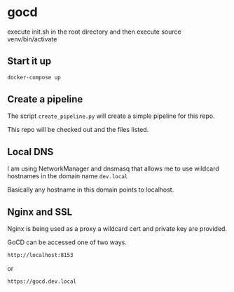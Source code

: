 # gocd

execute init.sh in the root directory and then execute source venv/bin/activate

## Start it up

```bash
docker-compose up
```

## Create a pipeline

The script `create_pipeline.py` will create a simple pipeline for this repo.

This repo will be checked out and the files listed.

## Local DNS

I am using NetworkManager and dnsmasq that allows me to use wildcard hostnames in the domain name `dev.local`

Basically any hostname in this domain points to localhost.

## Nginx and SSL

Nginx is being used as a proxy a wildcard cert and private key are provided.

GoCD can be accessed one of two ways.

```bash
http://localhost:8153
```

or 

```bash
https://gocd.dev.local
```









